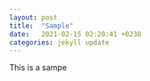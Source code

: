 ```yaml
---
layout: post
title:  "Sample"
date:   2021-02-15 02:20:41 +0230
categories: jekyll update
---
```

This is a sampe
